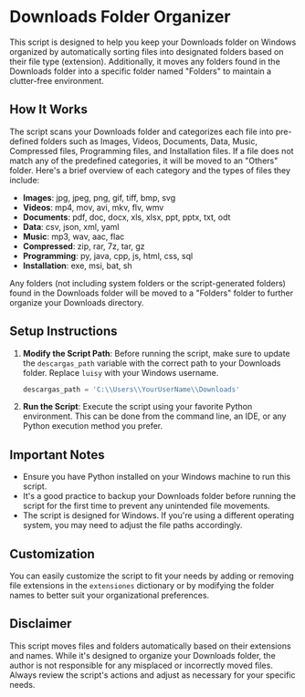 # Downloads Folder Organizer

This script is designed to help you keep your Downloads folder on Windows organized by automatically sorting files into designated folders based on their file type (extension). Additionally, it moves any folders found in the Downloads folder into a specific folder named "Folders" to maintain a clutter-free environment.

## How It Works

The script scans your Downloads folder and categorizes each file into pre-defined folders such as Images, Videos, Documents, Data, Music, Compressed files, Programming files, and Installation files. If a file does not match any of the predefined categories, it will be moved to an "Others" folder. Here's a brief overview of each category and the types of files they include:

- **Images**: jpg, jpeg, png, gif, tiff, bmp, svg
- **Videos**: mp4, mov, avi, mkv, flv, wmv
- **Documents**: pdf, doc, docx, xls, xlsx, ppt, pptx, txt, odt
- **Data**: csv, json, xml, yaml
- **Music**: mp3, wav, aac, flac
- **Compressed**: zip, rar, 7z, tar, gz
- **Programming**: py, java, cpp, js, html, css, sql
- **Installation**: exe, msi, bat, sh

Any folders (not including system folders or the script-generated folders) found in the Downloads folder will be moved to a "Folders" folder to further organize your Downloads directory.

## Setup Instructions

1. **Modify the Script Path**: Before running the script, make sure to update the `descargas_path` variable with the correct path to your Downloads folder. Replace `luisy` with your Windows username.

    ```python
    descargas_path = 'C:\\Users\\YourUserName\\Downloads'
    ```

2. **Run the Script**: Execute the script using your favorite Python environment. This can be done from the command line, an IDE, or any Python execution method you prefer.

## Important Notes

- Ensure you have Python installed on your Windows machine to run this script.
- It's a good practice to backup your Downloads folder before running the script for the first time to prevent any unintended file movements.
- The script is designed for Windows. If you're using a different operating system, you may need to adjust the file paths accordingly.

## Customization

You can easily customize the script to fit your needs by adding or removing file extensions in the `extensiones` dictionary or by modifying the folder names to better suit your organizational preferences.

## Disclaimer

This script moves files and folders automatically based on their extensions and names. While it's designed to organize your Downloads folder, the author is not responsible for any misplaced or incorrectly moved files. Always review the script's actions and adjust as necessary for your specific needs.

